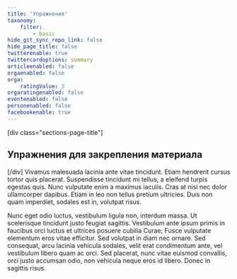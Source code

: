 ```yaml
---
title: 'Упражнения'
taxonomy:
    filter:
        - basic
hide_git_sync_repo_link: false
hide_page_title: false
twitterenable: true
twittercardoptions: summary
articleenabled: false
orgaenabled: false
orga:
    ratingValue: 3
orgaratingenabled: false
eventenabled: false
personenabled: false
facebookenable: true
---
```


[div class="sections-page-title"]
## Упражнения для закрепления материала
[/div]
Vivamus malesuada lacinia ante vitae tincidunt. Etiam hendrerit cursus tortor quis placerat. Suspendisse tincidunt mi tellus, a eleifend turpis egestas quis. Nunc vulputate enim a maximus iaculis. Cras at nisi nec dolor ullamcorper dapibus. Etiam in leo non tellus pretium ultricies. Duis non quam imperdiet, sodales est in, volutpat risus.

Nunc eget odio luctus, vestibulum ligula non, interdum massa. Ut scelerisque tincidunt justo feugiat sagittis. Vestibulum ante ipsum primis in faucibus orci luctus et ultrices posuere cubilia Curae; Fusce vulputate elementum eros vitae efficitur. Sed volutpat in diam nec ornare. Sed consequat, arcu lacinia vehicula sodales, velit erat condimentum ante, vel vestibulum libero quam ac orci. Sed placerat, nunc vitae euismod convallis, orci justo accumsan odio, non vehicula neque eros id libero. Donec in sagittis risus.
